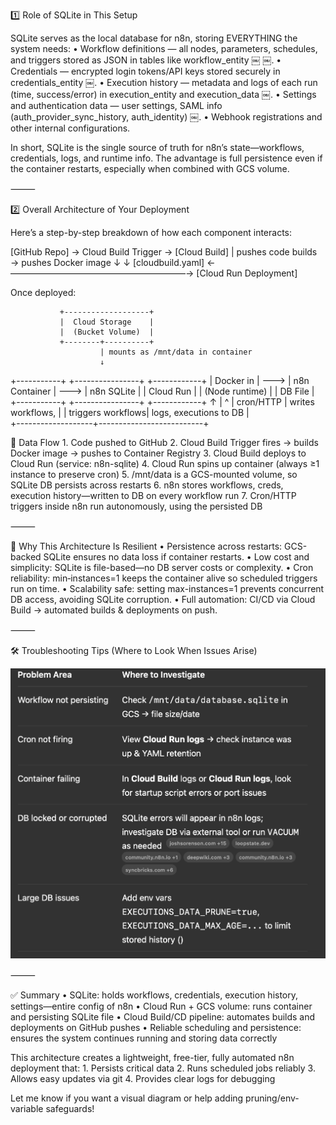 
1️⃣ Role of SQLite in This Setup

SQLite serves as the local database for n8n, storing EVERYTHING the system needs:
	•	Workflow definitions — all nodes, parameters, schedules, and triggers stored as JSON in tables like workflow_entity  ￼ ￼.
	•	Credentials — encrypted login tokens/API keys stored securely in credentials_entity  ￼.
	•	Execution history — metadata and logs of each run (time, success/error) in execution_entity and execution_data  ￼.
	•	Settings and authentication data — user settings, SAML info (auth_provider_sync_history, auth_identity)  ￼.
	•	Webhook registrations and other internal configurations.

In short, SQLite is the single source of truth for n8n’s state—workflows, credentials, logs, and runtime info. The advantage is full persistence even if the container restarts, especially when combined with GCS volume.

⸻

2️⃣ Overall Architecture of Your Deployment

Here’s a step-by-step breakdown of how each component interacts:

[GitHub Repo]      →  Cloud Build Trigger     →  [Cloud Build]
     |                    pushes code             builds → pushes Docker image
     ↓                                              ↓
[cloudbuild.yaml]  ←————————————————————→  [Cloud Run Deployment]


Once deployed:

               +-------------------+
               |  Cloud Storage    |
               |  (Bucket Volume)  |
               +--------+----------+
                        | mounts as /mnt/data in container
                        ↓
 +-----------+      +----------------+      +------------+
 | Docker in | ---> | n8n Container  | ---> | n8n SQLite |
 | Cloud Run |      | (Node runtime) |      |  DB File   |
 +-----------+      +----------------+      +------------+
        ↑                   |                     ^
        | cron/HTTP         | writes workflows,    |
        | triggers workflows| logs, executions to DB |  
        +-------------------+--------------------------+


🔄 Data Flow
	1.	Code pushed to GitHub
	2.	Cloud Build Trigger fires → builds Docker image → pushes to Container Registry
	3.	Cloud Build deploys to Cloud Run (service: n8n-sqlite)
	4.	Cloud Run spins up container (always ≥1 instance to preserve cron)
	5.	/mnt/data is a GCS-mounted volume, so SQLite DB persists across restarts
	6.	n8n stores workflows, creds, execution history—written to DB on every workflow run
	7.	Cron/HTTP triggers inside n8n run autonomously, using the persisted DB

⸻

🧩 Why This Architecture Is Resilient
	•	Persistence across restarts: GCS-backed SQLite ensures no data loss if container restarts.
	•	Low cost and simplicity: SQLite is file-based—no DB server costs or complexity.
	•	Cron reliability: min‑instances=1 keeps the container alive so scheduled triggers run on time.
	•	Scalability safe: setting max-instances=1 prevents concurrent DB access, avoiding SQLite corruption.
	•	Full automation: CI/CD via Cloud Build → automated builds & deployments on push.

⸻

🛠️ Troubleshooting Tips (Where to Look When Issues Arise)

![alt text](image.png)

⸻

✅ Summary
	•	SQLite: holds workflows, credentials, execution history, settings—entire config of n8n
	•	Cloud Run + GCS volume: runs container and persisting SQLite file
	•	Cloud Build/CD pipeline: automates builds and deployments on GitHub pushes
	•	Reliable scheduling and persistence: ensures the system continues running and storing data correctly

This architecture creates a lightweight, free-tier, fully automated n8n deployment that:
	1.	Persists critical data
	2.	Runs scheduled jobs reliably
	3.	Allows easy updates via git
	4.	Provides clear logs for debugging

Let me know if you want a visual diagram or help adding pruning/env-variable safeguards!